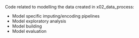 Code related to modelling the data created in x02_data_process:
* Model specific imputing/encoding pipelines
* Model exploratory analysis
* Model building
* Model evaluation
